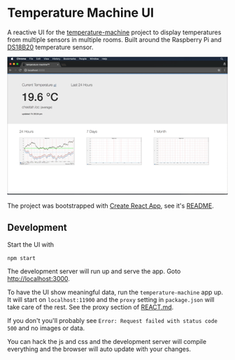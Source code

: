 # Temperature Machine UI

A reactive UI for the [temperature-machine](https://github.com/tobyweston/temperature-machine) project to display temperatures from multiple sensors in multiple rooms. Built around the Raspberry Pi and [DS18B20](https://www.maximintegrated.com/en/products/analog/sensors-and-sensor-interface/DS18B20.html) temperature sensor.

![](ui-wip.gif)

The project was bootstrapped with [Create React App](https://github.com/facebookincubator/create-react-app), see it's [README](REACT.md).

## Development

Start the UI with 

    npm start
    
The development server will run up and serve the app. Goto [http://localhost:3000]([http://localhost:3000]).

To have the UI show meaningful data, run the `temperature-machine` app up. It will start on `localhost:11900` and the `proxy` setting in `package.json` will take care of the rest. See the proxy section of [REACT.md](https://github.com/tobyweston/temperature-machine-ui/blob/master/REACT.md#proxying-api-requests-in-development).

If you don't you'll probably see `Error: Request failed with status code 500` and no images or data.

You can hack the js and css and the development server will compile everything and the browser will auto update with your changes.